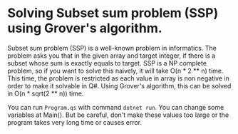 # Solving Subset sum problem (SSP) using Grover's algorithm.

Subset sum problem (SSP) is a well-known problem in informatics. 
The problem asks you that in the given array and target integer, if there is a subset whose sum is exactly equals to target. 
SSP is a NP complete problem, so if you want to solve this naively, it will take O(n * 2 ** n) time.
This time, the problem is restricted as each value in array is non negative in order to make it solvable in Q#. 
Using Grover's algorithm, this can be solved in O(n * sqrt(2 ** n)) time.

You can run `Program.qs` with command `dotnet run`. 
You can change some variables at Main(). 
But be careful, don't make these values too large or the program takes very long time or causes error.